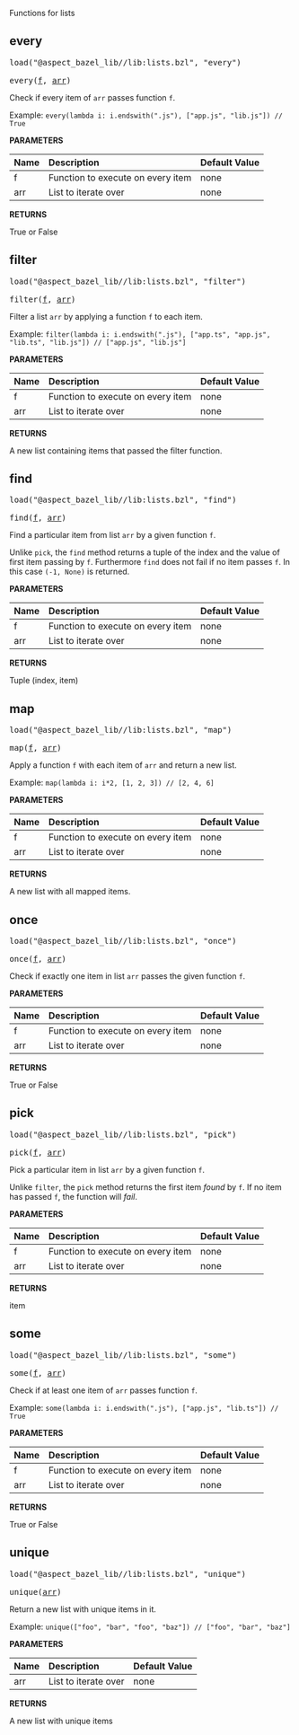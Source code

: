 <!-- Generated with Stardoc: http://skydoc.bazel.build -->

Functions for lists

<a id="every"></a>

## every

<pre>
load("@aspect_bazel_lib//lib:lists.bzl", "every")

every(<a href="#every-f">f</a>, <a href="#every-arr">arr</a>)
</pre>

Check if every item of `arr` passes function `f`.

Example:
  `every(lambda i: i.endswith(".js"), ["app.js", "lib.js"]) // True`


**PARAMETERS**


| Name  | Description | Default Value |
| :------------- | :------------- | :------------- |
| <a id="every-f"></a>f |  Function to execute on every item   |  none |
| <a id="every-arr"></a>arr |  List to iterate over   |  none |

**RETURNS**

True or False


<a id="filter"></a>

## filter

<pre>
load("@aspect_bazel_lib//lib:lists.bzl", "filter")

filter(<a href="#filter-f">f</a>, <a href="#filter-arr">arr</a>)
</pre>

Filter a list `arr` by applying a function `f` to each item.

Example:
  `filter(lambda i: i.endswith(".js"), ["app.ts", "app.js", "lib.ts", "lib.js"]) // ["app.js", "lib.js"]`


**PARAMETERS**


| Name  | Description | Default Value |
| :------------- | :------------- | :------------- |
| <a id="filter-f"></a>f |  Function to execute on every item   |  none |
| <a id="filter-arr"></a>arr |  List to iterate over   |  none |

**RETURNS**

A new list containing items that passed the filter function.


<a id="find"></a>

## find

<pre>
load("@aspect_bazel_lib//lib:lists.bzl", "find")

find(<a href="#find-f">f</a>, <a href="#find-arr">arr</a>)
</pre>

Find a particular item from list `arr` by a given function `f`.

Unlike `pick`, the `find` method returns a tuple of the index and the value of first item passing by `f`.
Furthermore `find` does not fail if no item passes `f`.
In this case `(-1, None)` is returned.


**PARAMETERS**


| Name  | Description | Default Value |
| :------------- | :------------- | :------------- |
| <a id="find-f"></a>f |  Function to execute on every item   |  none |
| <a id="find-arr"></a>arr |  List to iterate over   |  none |

**RETURNS**

Tuple (index, item)


<a id="map"></a>

## map

<pre>
load("@aspect_bazel_lib//lib:lists.bzl", "map")

map(<a href="#map-f">f</a>, <a href="#map-arr">arr</a>)
</pre>

Apply a function `f` with each item of `arr` and return a new list.

Example:
  `map(lambda i: i*2, [1, 2, 3]) // [2, 4, 6]`


**PARAMETERS**


| Name  | Description | Default Value |
| :------------- | :------------- | :------------- |
| <a id="map-f"></a>f |  Function to execute on every item   |  none |
| <a id="map-arr"></a>arr |  List to iterate over   |  none |

**RETURNS**

A new list with all mapped items.


<a id="once"></a>

## once

<pre>
load("@aspect_bazel_lib//lib:lists.bzl", "once")

once(<a href="#once-f">f</a>, <a href="#once-arr">arr</a>)
</pre>

Check if exactly one item in list `arr` passes the given function `f`.

**PARAMETERS**


| Name  | Description | Default Value |
| :------------- | :------------- | :------------- |
| <a id="once-f"></a>f |  Function to execute on every item   |  none |
| <a id="once-arr"></a>arr |  List to iterate over   |  none |

**RETURNS**

True or False


<a id="pick"></a>

## pick

<pre>
load("@aspect_bazel_lib//lib:lists.bzl", "pick")

pick(<a href="#pick-f">f</a>, <a href="#pick-arr">arr</a>)
</pre>

Pick a particular item in list `arr` by a given function `f`.

Unlike `filter`, the `pick` method returns the first item _found_ by `f`.
If no item has passed `f`, the function will _fail_.


**PARAMETERS**


| Name  | Description | Default Value |
| :------------- | :------------- | :------------- |
| <a id="pick-f"></a>f |  Function to execute on every item   |  none |
| <a id="pick-arr"></a>arr |  List to iterate over   |  none |

**RETURNS**

item


<a id="some"></a>

## some

<pre>
load("@aspect_bazel_lib//lib:lists.bzl", "some")

some(<a href="#some-f">f</a>, <a href="#some-arr">arr</a>)
</pre>

Check if at least one item of `arr` passes function `f`.

Example:
  `some(lambda i: i.endswith(".js"), ["app.js", "lib.ts"]) // True`


**PARAMETERS**


| Name  | Description | Default Value |
| :------------- | :------------- | :------------- |
| <a id="some-f"></a>f |  Function to execute on every item   |  none |
| <a id="some-arr"></a>arr |  List to iterate over   |  none |

**RETURNS**

True or False


<a id="unique"></a>

## unique

<pre>
load("@aspect_bazel_lib//lib:lists.bzl", "unique")

unique(<a href="#unique-arr">arr</a>)
</pre>

Return a new list with unique items in it.

Example:
  `unique(["foo", "bar", "foo", "baz"]) // ["foo", "bar", "baz"]`


**PARAMETERS**


| Name  | Description | Default Value |
| :------------- | :------------- | :------------- |
| <a id="unique-arr"></a>arr |  List to iterate over   |  none |

**RETURNS**

A new list with unique items



